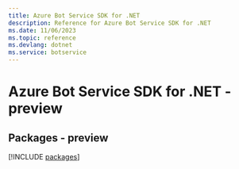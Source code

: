 ```yaml
---
title: Azure Bot Service SDK for .NET
description: Reference for Azure Bot Service SDK for .NET
ms.date: 11/06/2023
ms.topic: reference
ms.devlang: dotnet
ms.service: botservice
---
```

# Azure Bot Service SDK for .NET - preview
## Packages - preview
[!INCLUDE [packages](bot-service-index.md)]